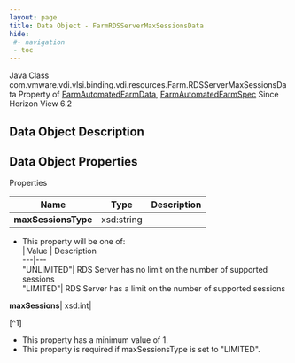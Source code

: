 ```yaml
---
layout: page
title: Data Object - FarmRDSServerMaxSessionsData
hide:
 #- navigation
 - toc
---
```






Java Class
    com.vmware.vdi.vlsi.binding.vdi.resources.Farm.RDSServerMaxSessionsData
Property of
     [FarmAutomatedFarmData](vdi.resources.Farm.AutomatedFarmData.md#field_detail), [FarmAutomatedFarmSpec](vdi.resources.Farm.AutomatedFarmSpec.md#field_detail)
Since 
    Horizon View 6.2

## Data Object Description 

## Data Object Properties

Properties

Name |  Type |  Description   
---|---|---  
**maxSessionsType**|  xsd:string|    


  * This property will be one of:  
|  Value |  Description   
---|---  
"UNLIMITED"| RDS Server has no limit on the number of supported sessions  
"LIMITED"| RDS Server has a limit on the number of supported sessions  

  
**maxSessions**|  xsd:int|    


[^1]
  * This property has a minimum value of 1. 
  * This property is required if maxSessionsType is set to "LIMITED".

  
  

  

